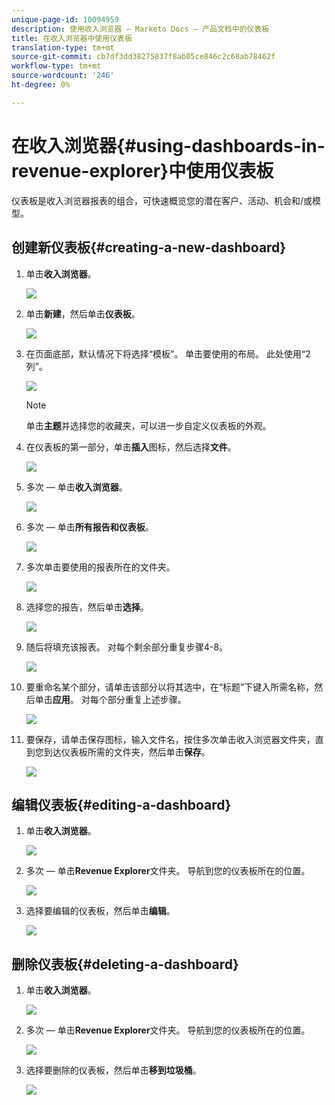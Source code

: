 ```yaml
---
unique-page-id: 10094959
description: 使用收入浏览器 — Marketo Docs — 产品文档中的仪表板
title: 在收入浏览器中使用仪表板
translation-type: tm+mt
source-git-commit: cb7df3dd38275837f8ab05ce846c2c68ab78462f
workflow-type: tm+mt
source-wordcount: '246'
ht-degree: 0%

---
```



# 在收入浏览器{#using-dashboards-in-revenue-explorer}中使用仪表板

仪表板是收入浏览器报表的组合，可快速概览您的潜在客户、活动、机会和/或模型。

## 创建新仪表板{#creating-a-new-dashboard}

1. 单击&#x200B;**收入浏览器**。

   ![](assets/one.png)

1. 单击&#x200B;**新建**，然后单击&#x200B;**仪表板**。

   ![](assets/two.png)

1. 在页面底部，默认情况下将选择“模板”。 单击要使用的布局。 此处使用“2列”。

   ![](assets/three.png)

   >[!NOTE]
   >
   >单击&#x200B;**主题**&#x200B;并选择您的收藏夹，可以进一步自定义仪表板的外观。

1. 在仪表板的第一部分，单击&#x200B;**插入**&#x200B;图标，然后选择&#x200B;**文件**。

   ![](assets/four.png)

1. 多次 — 单击&#x200B;**收入浏览器**。

   ![](assets/five.png)

1. 多次 — 单击&#x200B;**所有报告和仪表板**。

   ![](assets/six.png)

1. 多次单击要使用的报表所在的文件夹。

   ![](assets/seven.png)

1. 选择您的报告，然后单击&#x200B;**选择**。

   ![](assets/eight.png)

1. 随后将填充该报表。 对每个剩余部分重复步骤4-8。

   ![](assets/nine.png)

1. 要重命名某个部分，请单击该部分以将其选中，在“标题”下键入所需名称，然后单击&#x200B;**应用**。 对每个部分重复上述步骤。

   ![](assets/ten.png)

1. 要保存，请单击保存图标，输入文件名，按住多次单击收入浏览器文件夹，直到您到达仪表板所需的文件夹，然后单击&#x200B;**保存**。

   ![](assets/eleven.png)

## 编辑仪表板{#editing-a-dashboard}

1. 单击&#x200B;**收入浏览器**。

   ![](assets/one.png)

1. 多次 — 单击&#x200B;**Revenue Explorer**&#x200B;文件夹。 导航到您的仪表板所在的位置。

   ![](assets/thirteen.png)

1. 选择要编辑的仪表板，然后单击&#x200B;**编辑**。

   ![](assets/fourteen.png)

## 删除仪表板{#deleting-a-dashboard}

1. 单击&#x200B;**收入浏览器**。

   ![](assets/one.png)

1. 多次 — 单击&#x200B;**Revenue Explorer**&#x200B;文件夹。 导航到您的仪表板所在的位置。

   ![](assets/thirteen.png)

1. 选择要删除的仪表板，然后单击&#x200B;**移到垃圾桶**。

   ![](assets/fifteen.png)

